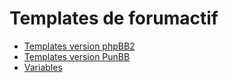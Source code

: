 # Templates de forumactif

* [Templates version phpBB2](https://github.com/Etana/template.list/blob/master/subsilver.md)
* [Templates version PunBB](https://github.com/Etana/template.list/blob/master/punbb.md)
* [Variables](https://github.com/Etana/template.list/blob/master/variables.md#variables)